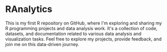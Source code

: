 # RAnalytics
This is my first R repository on GitHub, where I'm exploring and sharing my R programming projects and data analysis work. It's a collection of code, datasets, and documentation related to various data analysis and visualization tasks.  Feel free to explore my projects, provide feedback, and join me on this data-driven journey.
